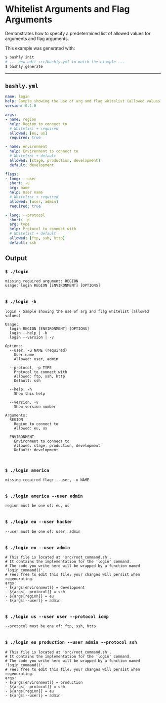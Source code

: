 # Whitelist Arguments and Flag Arguments

Demonstrates how to specify a predetermined list of allowed values for arguments
and flag arguments.

This example was generated with:

```bash
$ bashly init
# ... now edit src/bashly.yml to match the example ...
$ bashly generate
```

-----

## `bashly.yml`

````yaml
name: login
help: Sample showing the use of arg and flag whitelist (allowed values)
version: 0.1.0

args:
- name: region
  help: Region to connect to
  # Whitelist + required
  allowed: [eu, us]
  required: true

- name: environment
  help: Environment to connect to
  # Whitelist + default
  allowed: [stage, production, development]
  default: development

flags:
- long: --user
  short: -u
  arg: name
  help: User name
  # Whitelist + required
  allowed: [user, admin]
  required: true

- long: --protocol
  short: -p
  arg: type
  help: Protocol to connect with
  # Whitelist + default
  allowed: [ftp, ssh, http]
  default: ssh
````



## Output

### `$ ./login`

````shell
missing required argument: REGION
usage: login REGION [ENVIRONMENT] [OPTIONS]


````

### `$ ./login -h`

````shell
login - Sample showing the use of arg and flag whitelist (allowed values)

Usage:
  login REGION [ENVIRONMENT] [OPTIONS]
  login --help | -h
  login --version | -v

Options:
  --user, -u NAME (required)
    User name
    Allowed: user, admin

  --protocol, -p TYPE
    Protocol to connect with
    Allowed: ftp, ssh, http
    Default: ssh

  --help, -h
    Show this help

  --version, -v
    Show version number

Arguments:
  REGION
    Region to connect to
    Allowed: eu, us

  ENVIRONMENT
    Environment to connect to
    Allowed: stage, production, development
    Default: development



````

### `$ ./login america`

````shell
missing required flag: --user, -u NAME


````

### `$ ./login america --user admin`

````shell
region must be one of: eu, us


````

### `$ ./login eu --user hacker`

````shell
--user must be one of: user, admin


````

### `$ ./login eu --user admin`

````shell
# This file is located at 'src/root_command.sh'.
# It contains the implementation for the 'login' command.
# The code you write here will be wrapped by a function named 'login_command()'.
# Feel free to edit this file; your changes will persist when regenerating.
args:
- ${args[environment]} = development
- ${args[--protocol]} = ssh
- ${args[region]} = eu
- ${args[--user]} = admin


````

### `$ ./login us --user user --protocol icmp`

````shell
--protocol must be one of: ftp, ssh, http


````

### `$ ./login eu production --user admin --protocol ssh`

````shell
# This file is located at 'src/root_command.sh'.
# It contains the implementation for the 'login' command.
# The code you write here will be wrapped by a function named 'login_command()'.
# Feel free to edit this file; your changes will persist when regenerating.
args:
- ${args[environment]} = production
- ${args[--protocol]} = ssh
- ${args[region]} = eu
- ${args[--user]} = admin


````




